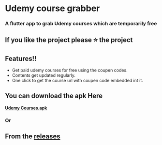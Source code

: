 # Udemy course grabber

### A flutter app to grab Udemy courses which are temporarily free

## If you like the project please :star: the project

## Features!!
- Get paid udemy courses for free using the coupen codes.
- Contents get updated regularly.
- One click to get the course url with coupen code embedded int it.
## You can download the apk Here
#### [Udemy Courses.apk](https://drive.google.com/drive/folders/1KzXJ7WaDdDInj7PuVUly4YnOZf7J2X5e?usp=sharing)

### Or
## From the [releases](https://github.com/anishgowda21/Udemy-Grabber/releases)

